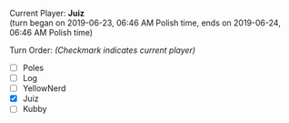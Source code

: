 Current Player: **Juiz**  
(turn began on 2019-06-23, 06:46 AM Polish time, ends on 2019-06-24, 06:46 AM Polish time)

Turn Order: *(Checkmark indicates current player)*
- [ ] Poles
- [ ] Log
- [ ] YellowNerd
- [x] Juiz
- [ ] Kubby
